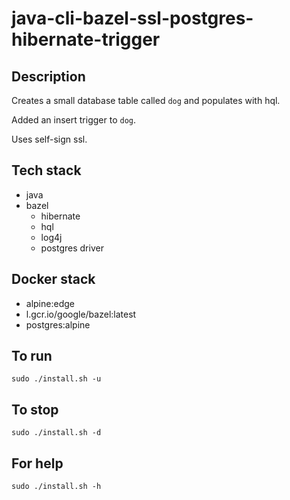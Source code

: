 # java-cli-bazel-ssl-postgres-hibernate-trigger

## Description
Creates a small database table
called `dog` and populates with hql.

Added an insert trigger to `dog`.

Uses self-sign ssl.

## Tech stack
- java
- bazel
  - hibernate
  - hql
  - log4j
  - postgres driver

## Docker stack
- alpine:edge
- l.gcr.io/google/bazel:latest
- postgres:alpine

## To run
`sudo ./install.sh -u`

## To stop
`sudo ./install.sh -d`

## For help
`sudo ./install.sh -h`
